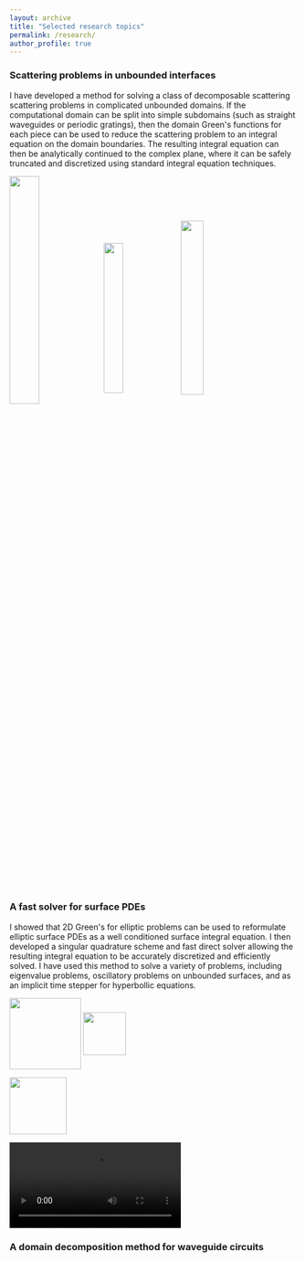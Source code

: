 ```yaml
---
layout: archive
title: "Selected research topics"
permalink: /research/
author_profile: true
---
```


### Scattering problems in unbounded interfaces
I have developed a method for solving a class of decomposable scattering scattering problems in complicated unbounded domains. If the computational domain can be split into simple subdomains (such as straight waveguides or periodic gratings), then the domain Green's functions for each piece can be used to reduce the scattering problem to an integral equation on the domain boundaries. The resulting integral equation can then be analytically continued to the complex plane, where it can be safely truncated and discretized using standard integral equation techniques.

<p float="left">
  <img src="https://github.com/user-attachments/assets/2816d9da-41f6-4f4a-bfea-acee4ac6d43e" width="32%"" align="middle"/>
  <img src="https://github.com/user-attachments/assets/365c0fd0-b8bb-4474-8536-103d21b0b5cc" width="26%"" align="middle"/>
  <img src="https://github.com/user-attachments/assets/cb71b2da-433f-4359-9758-0140b785074f" width="28%"" align="middle"/>
</p>


### A fast solver for surface PDEs
I showed that 2D Green's for elliptic problems can be used to reformulate elliptic surface PDEs as a well conditioned surface integral equation. I then developed a singular quadrature scheme and fast direct solver allowing the resulting integral equation to be accurately discretized and efficiently solved. I have used this method to solve a variety of problems, including eigenvalue problems, oscillatory problems on unbounded surfaces, and as an implicit time stepper for hyperbollic equations.
<p float="left">
  <img src="https://github.com/user-attachments/assets/d4ea7161-ec08-4b59-bc32-2e784c322330" height="125" align="middle"/>
  <img src="https://github.com/user-attachments/assets/4172c756-204d-48e7-b3ae-934b84d38e23" height="75" align="middle"/>
</p>

<img src="https://github.com/user-attachments/assets/76a41859-c808-45b0-9271-a36d03aaf94e" height="100"/>

![Surface Ginzburg-Landau equation](../images/surface_GL.mp4)

### A domain decomposition method for waveguide circuits







